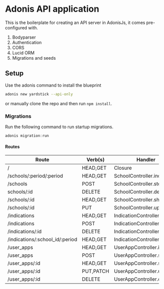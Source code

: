 # Adonis API application

This is the boilerplate for creating an API server in AdonisJs, it comes pre-configured with.

1. Bodyparser
2. Authentication
3. CORS
4. Lucid ORM
5. Migrations and seeds

## Setup

Use the adonis command to install the blueprint

```bash
adonis new yardstick --api-only
```

or manually clone the repo and then run `npm install`.


### Migrations

Run the following command to run startup migrations.

```js
adonis migration:run
```

#### Routes


| Route        | Verb(s)   | Handler                  | Middleware      | Name            |
|--------------|-----------|--------------------------|-----------------|-----------------|
| /                               | HEAD,GET  | Closure                      |            | /                               |        |
| /schools/:period/:period        | HEAD,GET  | SchoolController.index       |            | /schools/:period/:period        |        |
| /schools                        | POST      | SchoolController.store       |            | /schools                        |        |
| schools/:id                    | DELETE    | SchoolController.destroy     |            | /schools/:id                    |        |
| /schools/:id                    | HEAD,GET  | SchoolController.show        |            | /schools/:id                    |        |
| /schools/:id                    | PUT       | SchoolController.update      |            | /schools/:id                    |        |
| /indications                    | HEAD,GET  | IndicationController.index   |            | /indications                    |        |
| /indications                    | POST      | IndicationController.store   |            | /indications                    |        |
| /indications/:id                | DELETE    | IndicationController.destroy |            | /indications/:id                |        |
| /indications/:school_id/:period | HEAD,GET  | IndicationController.show    |            | /indications/:school_id/:period |        |
| /user_apps                      | HEAD,GET  | UserAppController.index      |            | user_apps.index                 |        |
| /user_apps                      | POST      | UserAppController.store      |            | user_apps.store                 |        |
| /user_apps/:id                  | HEAD,GET  | UserAppController.show       |            | user_apps.show                  |        |
| /user_apps/:id                  | PUT,PATCH | UserAppController.update     |            | user_apps.update                |        |
| /user_apps/:id                  | DELETE    | UserAppController.destroy    |            | user_apps.destroy               |        |

